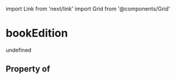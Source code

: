 import Link from 'next/link'
import Grid from '@components/Grid'

# bookEdition

undefined

## Property of



